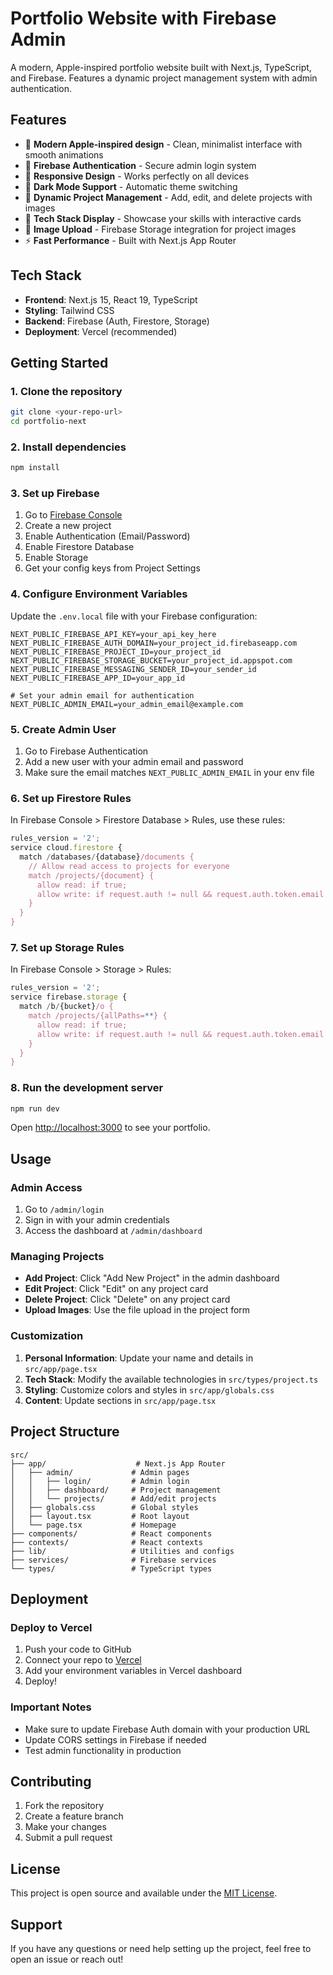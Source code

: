 # Portfolio Website with Firebase Admin

A modern, Apple-inspired portfolio website built with Next.js, TypeScript, and Firebase. Features a dynamic project management system with admin authentication.

## Features

- 🎨 **Modern Apple-inspired design** - Clean, minimalist interface with smooth animations
- 🔐 **Firebase Authentication** - Secure admin login system
- 📱 **Responsive Design** - Works perfectly on all devices
- 🌙 **Dark Mode Support** - Automatic theme switching
- 📂 **Dynamic Project Management** - Add, edit, and delete projects with images
- 🚀 **Tech Stack Display** - Showcase your skills with interactive cards
- 📸 **Image Upload** - Firebase Storage integration for project images
- ⚡ **Fast Performance** - Built with Next.js App Router

## Tech Stack

- **Frontend**: Next.js 15, React 19, TypeScript
- **Styling**: Tailwind CSS
- **Backend**: Firebase (Auth, Firestore, Storage)
- **Deployment**: Vercel (recommended)

## Getting Started

### 1. Clone the repository

```bash
git clone <your-repo-url>
cd portfolio-next
```

### 2. Install dependencies

```bash
npm install
```

### 3. Set up Firebase

1. Go to [Firebase Console](https://console.firebase.google.com/)
2. Create a new project
3. Enable Authentication (Email/Password)
4. Enable Firestore Database
5. Enable Storage
6. Get your config keys from Project Settings

### 4. Configure Environment Variables

Update the `.env.local` file with your Firebase configuration:

```env
NEXT_PUBLIC_FIREBASE_API_KEY=your_api_key_here
NEXT_PUBLIC_FIREBASE_AUTH_DOMAIN=your_project_id.firebaseapp.com
NEXT_PUBLIC_FIREBASE_PROJECT_ID=your_project_id
NEXT_PUBLIC_FIREBASE_STORAGE_BUCKET=your_project_id.appspot.com
NEXT_PUBLIC_FIREBASE_MESSAGING_SENDER_ID=your_sender_id
NEXT_PUBLIC_FIREBASE_APP_ID=your_app_id

# Set your admin email for authentication
NEXT_PUBLIC_ADMIN_EMAIL=your_admin_email@example.com
```

### 5. Create Admin User

1. Go to Firebase Authentication
2. Add a new user with your admin email and password
3. Make sure the email matches `NEXT_PUBLIC_ADMIN_EMAIL` in your env file

### 6. Set up Firestore Rules

In Firebase Console > Firestore Database > Rules, use these rules:

```javascript
rules_version = '2';
service cloud.firestore {
  match /databases/{database}/documents {
    // Allow read access to projects for everyone
    match /projects/{document} {
      allow read: if true;
      allow write: if request.auth != null && request.auth.token.email == "your_admin_email@example.com";
    }
  }
}
```

### 7. Set up Storage Rules

In Firebase Console > Storage > Rules:

```javascript
rules_version = '2';
service firebase.storage {
  match /b/{bucket}/o {
    match /projects/{allPaths=**} {
      allow read: if true;
      allow write: if request.auth != null && request.auth.token.email == "your_admin_email@example.com";
    }
  }
}
```

### 8. Run the development server

```bash
npm run dev
```

Open [http://localhost:3000](http://localhost:3000) to see your portfolio.

## Usage

### Admin Access

1. Go to `/admin/login`
2. Sign in with your admin credentials
3. Access the dashboard at `/admin/dashboard`

### Managing Projects

- **Add Project**: Click "Add New Project" in the admin dashboard
- **Edit Project**: Click "Edit" on any project card
- **Delete Project**: Click "Delete" on any project card
- **Upload Images**: Use the file upload in the project form

### Customization

1. **Personal Information**: Update your name and details in `src/app/page.tsx`
2. **Tech Stack**: Modify the available technologies in `src/types/project.ts`
3. **Styling**: Customize colors and styles in `src/app/globals.css`
4. **Content**: Update sections in `src/app/page.tsx`

## Project Structure

```
src/
├── app/                    # Next.js App Router
│   ├── admin/             # Admin pages
│   │   ├── login/         # Admin login
│   │   ├── dashboard/     # Project management
│   │   └── projects/      # Add/edit projects
│   ├── globals.css        # Global styles
│   ├── layout.tsx         # Root layout
│   └── page.tsx           # Homepage
├── components/            # React components
├── contexts/              # React contexts
├── lib/                   # Utilities and configs
├── services/              # Firebase services
└── types/                 # TypeScript types
```

## Deployment

### Deploy to Vercel

1. Push your code to GitHub
2. Connect your repo to [Vercel](https://vercel.com)
3. Add your environment variables in Vercel dashboard
4. Deploy!

### Important Notes

- Make sure to update Firebase Auth domain with your production URL
- Update CORS settings in Firebase if needed
- Test admin functionality in production

## Contributing

1. Fork the repository
2. Create a feature branch
3. Make your changes
4. Submit a pull request

## License

This project is open source and available under the [MIT License](LICENSE).

## Support

If you have any questions or need help setting up the project, feel free to open an issue or reach out!
